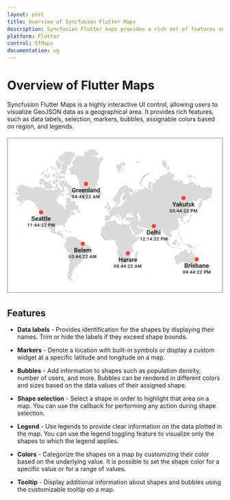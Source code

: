 ```yaml
---
layout: post
title: Overview of Syncfusion Flutter Maps
description: Syncfusion Flutter maps provides a rich set of features such as data labels, selection, markers, bubbles, assignable colors based on region, and legends.
platform: Flutter
control: SfMaps
documentation: ug
---
```


# Overview of Flutter Maps

Syncfusion Flutter Maps is a highly interactive UI control, allowing users to visualize GeoJSON data as a geographical area. It provides rich features, such as data labels, selection, markers, bubbles, assignable colors based on region, and legends.

![Maps overview](images/overview/maps-overview.png)

## Features

* **Data labels** - Provides identification for the shapes by displaying their names. Trim or hide the labels if they exceed shape bounds.

* **Markers** - Denote a location with built-in symbols or display a custom widget at a specific latitude and longitude on a map.

* **Bubbles** - Add information to shapes such as population density, number of users, and more. Bubbles can be rendered in different colors and sizes based on the data values of their assigned shape.

* **Shape selection** - Select a shape in order to highlight that area on a map. You can use the callback for performing any action during shape selection.

* **Legend** - Use legends to provide clear information on the data plotted in the map. You can use the legend toggling feature to visualize only the shapes to which the legend applies.

* **Colors** - Categorize the shapes on a map by customizing their color based on the underlying value. It is possible to set the shape color for a specific value or for a range of values.

* **Tooltip** - Display additional information about shapes and bubbles using the customizable tooltip on a map.
